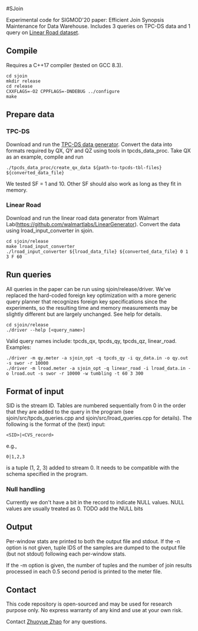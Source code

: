 #SJoin

Experimental code for SIGMOD'20 paper: Efficient Join Synopsis
Maintenance for Data Warehouse. Includes 3 queries on TPC-DS data and
1 query on [Linear Road
dataset](https://github.com/walmartlabs/LinearGenerator).

## Compile

Requires a C++17 compiler (tested on GCC 8.3).

    cd sjoin
    mkdir release
    cd release
    CXXFLAGS=-O2 CPPFLAGS=-DNDEBUG ../configure
    make

## Prepare data

### TPC-DS

Download and run the [TPC-DS data generator](http://www.tpc.org/tpcds/).
Convert the data into formats required by QX, QY and QZ using tools
in tpcds_data_proc. Take QX as an example, compile and run

    ./tpcds_data_proc/create_qx_data ${path-to-tpcds-tbl-files} ${converted_data_file}

We tested SF = 1 and 10. Other SF should also work as long as they fit
in memory.

### Linear Road

Download and run the linear road data generator from Walmart
Lab(https://github.com/walmartlabs/LinearGenerator). Convert the data
using lroad_input_converter in sjoin.

    cd sjoin/release
    make lroad_input_converter
    ./lroad_input_converter ${lroad_data_file} ${converted_data_file} 0 1 3 F 60

## Run queries
All queries in the paper can be run using sjoin/release/driver. We've
replaced the hard-coded foreign key optimization with a more generic
query planner that recognizes foreign key specifications since the
experiments, so the resulting time and memory measurements may be
slightly different but are largely unchanged. See help for details.

    cd sjoin/release
    ./driver --help [<query_name>]

Valid query names include: tpcds_qx, tpcds_qy, tpcds_qz, linear_road.
Examples:

    ./driver -m qy.meter -a sjoin_opt -q tpcds_qy -i qy_data.in -o qy.out -s swor -r 10000
    ./driver -m lroad.meter -a sjoin_opt -q linear_road -i lroad_data.in -o lroad.out -s swor -r 10000 -w tumbling -t 60 3 300

## Format of input
SID is the stream ID. Tables are numbered sequentially from 0 in the
order that they are added to the query in the program (see
sjoin/src/tpcds_queries.cpp and sjoin/src/lroad_queries.cpp for details).
The following is the format of the (text) input:

    <SID>|<CVS_record>

e.g.,

    0|1,2,3

is a tuple (1, 2, 3) added to stream 0. It needs to be compatible
with the schema specified in the program.

### Null handling

Currently we don't have a bit in the record to indicate NULL values.
NULL values are usually treated as 0. TODO add the NULL bits

## Output

Per-window stats are printed to both the output file and stdout. If
the -n option is not given, tuple IDS of the samples are dumped to the
output file (but not stdout) following each per-window stats.

If the -m <meter-file> option is given, the number of tuples and
the number of join results processed in each 0.5 second period is
printed to the meter file.

## Contact

This code repository is open-sourced and may be used for research
purpose only. No express warranty of any kind and use at your own
risk.

Contact [Zhuoyue Zhao](zyzhao@cs.utah.edu) for any questions.

